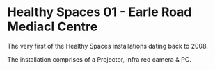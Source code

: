 # Healthy Spaces 01 - Earle Road Mediacl Centre
The very first of the Healthy Spaces installations dating back to 2008.

The installation comprises of a Projector, infra red camera & PC.
